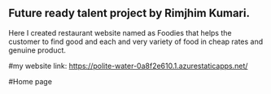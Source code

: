 ##  Future ready talent project by Rimjhim Kumari.
Here I created restaurant website named as Foodies that helps the customer to find good and each and very variety of food in cheap rates and genuine product.

#my website link:  https://polite-water-0a8f2e610.1.azurestaticapps.net/

#Home page
[](https://github.com/Rimjhim20/futureskill/blob/master/assets/projectss/home.png)
